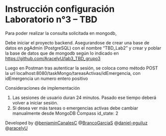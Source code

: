 # Instrucción configuración Laboratorio n°3 – TBD

Para poder realizar la consulta solicitada en mongodb,

Debe iniciar el proyecto backend. Asegurandose de crear una base de datos en pgAdmin (PostgreSQL) con el nombre “TBD_Lab2” y crear y poblar la base de datos que de mongodb según lo indicado en https://github.com/AracelyU/lab3_TBD_grupo3

Luego en Postman tras autenticar la sesión, se coloca como método POST la url localhost:8080/taskMongo/tareasActivas/idEmergencia, con idEmergencia un numero entero positivo

Consideraciones de implementación
1. Las sesiones de usuario duran 24 minutos. Pasado ese tiempo deberá volver a iniciar sesión.
2. Si desea ver más tareas o emergencias activas debe cambiar manualmente desde MongoDB Compass id_state: 2

Developed by @[benjaminCanalesC](https://github.com/benjaminCanalesC) @[BrancoGarciaS](https://github.com/BrancoGarciaS) @[daniel-eguiluz](https://github.com/daniel-eguiluz) @[aracelyU](https://github.com/aracelyU)
